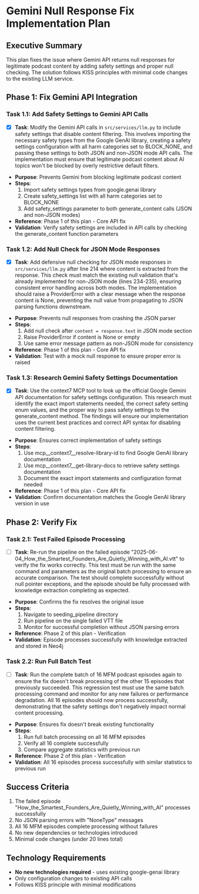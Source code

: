 # Gemini Null Response Fix Implementation Plan

## Executive Summary

This plan fixes the issue where Gemini API returns null responses for legitimate podcast content by adding safety settings and proper null checking. The solution follows KISS principles with minimal code changes to the existing LLM service.

## Phase 1: Fix Gemini API Integration

### Task 1.1: Add Safety Settings to Gemini API Calls
- [x] **Task**: Modify the Gemini API calls in `src/services/llm.py` to include safety settings that disable content filtering. This involves importing the necessary safety types from the Google GenAI library, creating a safety settings configuration with all harm categories set to BLOCK_NONE, and passing these settings to both JSON and non-JSON mode API calls. The implementation must ensure that legitimate podcast content about AI topics won't be blocked by overly restrictive default filters.
- **Purpose**: Prevents Gemini from blocking legitimate podcast content
- **Steps**:
  1. Import safety settings types from google.genai library
  2. Create safety_settings list with all harm categories set to BLOCK_NONE
  3. Add safety_settings parameter to both generate_content calls (JSON and non-JSON modes)
- **Reference**: Phase 1 of this plan - Core API fix
- **Validation**: Verify safety settings are included in API calls by checking the generate_content function parameters

### Task 1.2: Add Null Check for JSON Mode Responses
- [x] **Task**: Add defensive null checking for JSON mode responses in `src/services/llm.py` after line 214 where content is extracted from the response. This check must match the existing null validation that's already implemented for non-JSON mode (lines 234-235), ensuring consistent error handling across both modes. The implementation should raise a ProviderError with a clear message when the response content is None, preventing the null value from propagating to JSON parsing functions downstream.
- **Purpose**: Prevents null responses from crashing the JSON parser
- **Steps**:
  1. Add null check after `content = response.text` in JSON mode section
  2. Raise ProviderError if content is None or empty
  3. Use same error message pattern as non-JSON mode for consistency
- **Reference**: Phase 1 of this plan - Core API fix
- **Validation**: Test with a mock null response to ensure proper error is raised

### Task 1.3: Research Gemini Safety Settings Documentation
- [x] **Task**: Use the context7 MCP tool to look up the official Google Gemini API documentation for safety settings configuration. This research must identify the exact import statements needed, the correct safety setting enum values, and the proper way to pass safety settings to the generate_content method. The findings will ensure our implementation uses the current best practices and correct API syntax for disabling content filtering.
- **Purpose**: Ensures correct implementation of safety settings
- **Steps**:
  1. Use mcp__context7__resolve-library-id to find Google GenAI library documentation
  2. Use mcp__context7__get-library-docs to retrieve safety settings documentation
  3. Document the exact import statements and configuration format needed
- **Reference**: Phase 1 of this plan - Core API fix
- **Validation**: Confirm documentation matches the Google GenAI library version in use

## Phase 2: Verify Fix

### Task 2.1: Test Failed Episode Processing
- [ ] **Task**: Re-run the pipeline on the failed episode "2025-06-04_How_the_Smartest_Founders_Are_Quietly_Winning_with_AI.vtt" to verify the fix works correctly. This test must be run with the same command and parameters as the original batch processing to ensure an accurate comparison. The test should complete successfully without null pointer exceptions, and the episode should be fully processed with knowledge extraction completing as expected.
- **Purpose**: Confirms the fix resolves the original issue
- **Steps**:
  1. Navigate to seeding_pipeline directory
  2. Run pipeline on the single failed VTT file
  3. Monitor for successful completion without JSON parsing errors
- **Reference**: Phase 2 of this plan - Verification
- **Validation**: Episode processes successfully with knowledge extracted and stored in Neo4j

### Task 2.2: Run Full Batch Test
- [ ] **Task**: Run the complete batch of 16 MFM podcast episodes again to ensure the fix doesn't break processing of the other 15 episodes that previously succeeded. This regression test must use the same batch processing command and monitor for any new failures or performance degradation. All 16 episodes should now process successfully, demonstrating that the safety settings don't negatively impact normal content processing.
- **Purpose**: Ensures fix doesn't break existing functionality
- **Steps**:
  1. Run full batch processing on all 16 MFM episodes
  2. Verify all 16 complete successfully
  3. Compare aggregate statistics with previous run
- **Reference**: Phase 2 of this plan - Verification
- **Validation**: All 16 episodes process successfully with similar statistics to previous run

## Success Criteria

1. The failed episode "How_the_Smartest_Founders_Are_Quietly_Winning_with_AI" processes successfully
2. No JSON parsing errors with "NoneType" messages
3. All 16 MFM episodes complete processing without failures
4. No new dependencies or technologies introduced
5. Minimal code changes (under 20 lines total)

## Technology Requirements

- **No new technologies required** - uses existing google-genai library
- Only configuration changes to existing API calls
- Follows KISS principle with minimal modifications